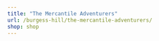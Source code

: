 ```yaml
---
title: "The Mercantile Adventurers"
url: /burgess-hill/the-mercantile-adventurers/
shop: shop
---
```

